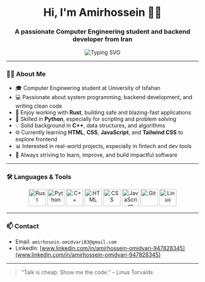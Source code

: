 <h1 align="center">Hi, I'm Amirhossein 👨‍💻</h1>
<h3 align="center">A passionate Computer Engineering student and backend developer from Iran</h3>

<p align="center">
  <img src="https://readme-typing-svg.demolab.com?font=Fira+Code&weight=500&size=24&pause=1000&color=1ABC9C&center=true&vCenter=true&width=600&lines=Rustacean+%F0%9F%A6%80+Developer;Pythonic+Problem+Solver+%F0%9F%90%8D;C%2B%2B+Lover+%E2%9D%A4%EF%B8%8F;Learning+Frontend+%F0%9F%9A%80;Building+Clean+and+Modern+Software" alt="Typing SVG" />
</p>


---

### 🧑‍💼 About Me

- 🎓 Computer Engineering student at University of Isfahan  
- 💻 Passionate about system programming, backend development, and writing clean code  
- 🦀 Enjoy working with **Rust**, building safe and blazing-fast applications  
- 🐍 Skilled in **Python**, especially for scripting and problem solving  
- 💡 Solid background in **C++**, data structures, and algorithms  
- 🌐 Currently learning **HTML**, **CSS**, **JavaScript**, and **Tailwind CSS** to explore frontend  
- 📊 Interested in real-world projects, especially in fintech and dev tools  
- 🚀 Always striving to learn, improve, and build impactful software

---

### 🛠️ Languages & Tools

<p align="center">
  <img src="https://raw.githubusercontent.com/devicons/devicon/master/icons/rust/rust-original-wordmark.svg" width="45" alt="Rust" />
  <img src="https://cdn.jsdelivr.net/gh/devicons/devicon/icons/python/python-original.svg" width="45" alt="Python" />
  <img src="https://cdn.jsdelivr.net/gh/devicons/devicon/icons/cplusplus/cplusplus-original.svg" width="45" alt="C++" />
  <img src="https://cdn.jsdelivr.net/gh/devicons/devicon/icons/html5/html5-original.svg" width="45" alt="HTML" />
  <img src="https://cdn.jsdelivr.net/gh/devicons/devicon/icons/css3/css3-original.svg" width="45" alt="CSS" />
  <img src="https://cdn.jsdelivr.net/gh/devicons/devicon/icons/javascript/javascript-original.svg" width="45" alt="JavaScript" />
  <img src="https://cdn.jsdelivr.net/gh/devicons/devicon/icons/git/git-original.svg" width="45" alt="Git" />
  <img src="https://cdn.jsdelivr.net/gh/devicons/devicon/icons/linux/linux-original.svg" width="45" alt="Linux" />
</p>


---




### 📫 Contact

- Email: `amirhosein.omidvari83@gmail.com`
- LinkedIn: [www.linkedin.com/in/amirhossein-omidvari-947828345](www.linkedin.com/in/amirhossein-omidvari-947828345)
  

---

> “Talk is cheap. Show me the code.” – Linus Torvalds

